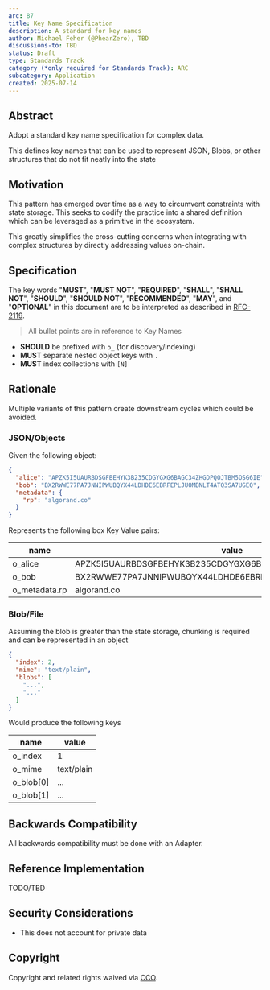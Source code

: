 ```yaml
---
arc: 87
title: Key Name Specification
description: A standard for key names 
author: Michael Feher (@PhearZero), TBD
discussions-to: TBD
status: Draft
type: Standards Track
category (*only required for Standards Track): ARC
subcategory: Application
created: 2025-07-14
---
```


## Abstract

Adopt a standard key name specification for complex data. 

This defines key names that can be used to represent JSON,
Blobs, or other structures that do not fit neatly into the state

## Motivation

This pattern has emerged over time as a way to circumvent constraints with state storage.
This seeks to codify the practice into a shared definition which can be leveraged as a primitive in the ecosystem.

This greatly simplifies the cross-cutting concerns
when integrating with complex structures by directly addressing values on-chain.


## Specification

The key words "**MUST**", "**MUST NOT**", "**REQUIRED**", "**SHALL**", "**SHALL NOT**", "**SHOULD**", "**SHOULD NOT**", "**RECOMMENDED**", "**MAY**", and "**OPTIONAL**" in this document are to be interpreted as described in <a href="https://www.ietf.org/rfc/rfc2119.txt">RFC-2119</a>.

> All bullet points are in reference to Key Names

- **SHOULD** be prefixed with `o_` (for discovery/indexing)
- **MUST** separate nested object keys with `.` 
- **MUST** index collections with `[N]`

## Rationale

Multiple variants of this pattern create downstream cycles which could be avoided.

### JSON/Objects

Given the following object:

```json
{
  "alice": "APZK5I5UAURBDSGFBEHYK3B235CDGYGXG6BAGC34ZHGDPQOJTBM5OSG6IE",
  "bob": "BX2RWWE77PA7JNNIPWUBQYX44LDHDE6EBRFEPLJUOMBNLT4ATQ3SA7UGEQ",
  "metadata": {
    "rp": "algorand.co"
  }
}
```

Represents the following box Key Value pairs:

| name          | value                                                      |
|---------------|------------------------------------------------------------|
| o_alice       | APZK5I5UAURBDSGFBEHYK3B235CDGYGXG6BAGC34ZHGDPQOJTBM5OSG6IE |
| o_bob         | BX2RWWE77PA7JNNIPWUBQYX44LDHDE6EBRFEPLJUOMBNLT4ATQ3SA7UGEQ |
| o_metadata.rp | algorand.co                                                |


### Blob/File

Assuming the blob is greater than the state storage, 
chunking is required and can be represented in an object

```json
{
  "index": 2,
  "mime": "text/plain",
  "blobs": [
    "...",
    "..."
  ]
}
```

Would produce the following keys

| name      | value      |
|-----------|------------|
| o_index   | 1          |
| o_mime    | text/plain |
| o_blob[0] | ...        |
| o_blob[1] | ...        |



## Backwards Compatibility

All backwards compatibility must be done with an Adapter. 

## Reference Implementation

TODO/TBD

## Security Considerations

- This does not account for private data

## Copyright

Copyright and related rights waived via <a href="https://creativecommons.org/publicdomain/zero/1.0/">CCO</a>.
